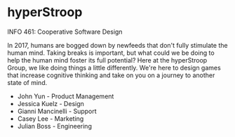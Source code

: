 # hyperStroop
INFO 461: Cooperative Software Design

In 2017, humans are bogged down by newfeeds that don't fully stimulate the human mind. Taking breaks is important, but what could we be doing to help the human mind foster its full potential? Here at the hyperStroop Group, we like doing things a little differently. We're here to design games that increase cognitive thinking and take on you on a journey to another state of mind. 

- John Yun - Product Management
- Jessica Kuelz - Design
- Gianni Mancinelli - Support
- Casey Lee - Marketing
- Julian Boss - Engineering
